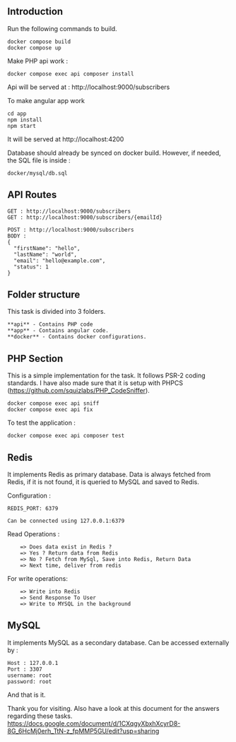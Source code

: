 ## Introduction

Run the following commands to build.
```
docker compose build
docker compose up
```

Make PHP api work :

```
docker compose exec api composer install
```
Api will be served at : http://localhost:9000/subscribers

To make angular app work
```
cd app
npm install
npm start
```
It will be served at http://localhost:4200

Database should already be synced on docker build. However, if needed, the SQL file is inside :
```
docker/mysql/db.sql
```
## API Routes

```
GET : http://localhost:9000/subscribers
GET : http://localhost:9000/subscribers/{emailId}

POST : http://localhost:9000/subscribers
BODY :
{
  "firstName": "hello",
  "lastName": "world",
  "email": "hello@example.com",
  "status": 1
}

```

## Folder structure

This task is divided into 3 folders.
```
**api** - Contains PHP code
**app** - Contains angular code.
**docker** - Contains docker configurations.
```

## PHP Section

This is a simple implementation for the task. It follows PSR-2 coding standards. I have also made sure that it is setup with PHPCS (https://github.com/squizlabs/PHP_CodeSniffer).

```
docker compose exec api sniff
docker compose exec api fix
```

To test the application :
```
docker compose exec api composer test
```
## Redis

It implements Redis as primary database. Data is always fetched from Redis, if it is not found, it is queried to MySQL and saved to Redis.

Configuration :
```
REDIS_PORT: 6379

Can be connected using 127.0.0.1:6379
```

Read Operations :
```
	=> Does data exist in Redis ?
	=> Yes ? Return data from Redis
	=> No ? Fetch from MySql, Save into Redis, Return Data
	=> Next time, deliver from redis
```

For write operations:
```
	=> Write into Redis
	=> Send Response To User
	=> Write to MYSQL in the background
```
## MySQL

It implements MySQL as a secondary database. Can be accessed externally by :
```
Host : 127.0.0.1
Port : 3307
username: root
password: root
```

And that is it.

Thank you for visiting. Also have a look at this document for the answers regarding these tasks.
https://docs.google.com/document/d/1CXqgyXbxhXcyrD8-8G_6HcMj0erh_TtN-z_fpMMP5GU/edit?usp=sharing 
